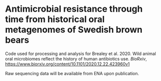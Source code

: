 # Antimicrobial resistance through time from historical oral metagenomes of Swedish brown bears

Code used for processing and analysis for Brealey et al. 2020. Wild animal oral microbiomes reflect the history of human antibiotics use. *BioRxiv*, https://www.biorxiv.org/content/10.1101/2020.12.22.423960v1

Raw sequencing data will be available from ENA upon publication.
